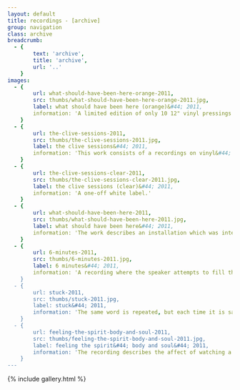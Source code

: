 ```yaml
---
layout: default
title: recordings - [archive]
group: navigation
class: archive
breadcrumb:
  - {
  		text: 'archive',
  		title: 'archive',
  		url: '..'
	}
images:
  - {
		url: what-should-have-been-here-orange-2011, 
		src: thumbs/what-should-have-been-here-orange-2011.jpg,
		label: what should have been here (orange)&#44; 2011,
		information: 'A limited edition of only 10 12" vinyl pressings in orange...'
	}
  - {
		url: the-clive-sessions-2011, 
		src: thumbs/the-clive-sessions-2011.jpg,
		label: the clive sessions&#44; 2011,
		information: 'This work consists of a recordings on vinyl&#44; where an avid record collector talks about their passion for music...'
	}
  - {
		url: the-clive-sessions-clear-2011, 
		src: thumbs/the-clive-sessions-clear-2011.jpg,
		label: the clive sessions (clear)&#44; 2011,
		information: 'A one-off white label.'
	}
  - {
		url: what-should-have-been-here-2011, 
		src: thumbs/what-should-have-been-here-2011.jpg,
		label: what should have been here&#44; 2011,
		information: 'The work describes an installation which was intended for the Degree Show.'
	}
  - {
		url: 6-minutes-2011, 
		src: thumbs/6-minutes-2011.jpg,
		label: 6 minutes&#44; 2011,
		information: 'A recording where the speaker attempts to fill the duration of time available on 12” vinyl (45 rpm), by talking up to the maximum allotted time.'
	}
  - {
		url: stuck-2011, 
		src: thumbs/stuck-2011.jpg,
		label: stuck&#44; 2011,
		information: 'The same word is repeated, but each time it is said&#44; it is different...'
	}
  - {
		url: feeling-the-spirit-body-and-soul-2011, 
		src: thumbs/feeling-the-spirit-body-and-soul-2011.jpg,
		label: feeling the spirit&#44; body and soul&#44; 2011,
		information: 'The recording describes the affect of watching a 1975 performance of the soul singer Al Green...'
	}
---
```


{% include gallery.html %}
